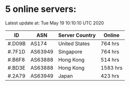 # 5 online servers:

Latest update at: Tue May 19 10:10:10 UTC 2020

| ID | ASN | Server Country | Online |
| -- | --- | -------------- | ------ |
| #.D09B | AS174 | United States | 764 hrs |
| #.7F1D | AS63949 | Singapore | 764 hrs |
| #.B6F8 | AS63888 | Hong Kong | 514 hrs |
| #.BD3E | AS63888 | Hong Kong | 1583 hrs |
| #.2A79 | AS63949 | Japan | 423 hrs |


